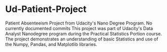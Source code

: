# Ud-Patient-Project
Patient Absenteeism Project from Udacity's Nano Degree Program. No currently documented commits
This project was part of Udacity's Data Analyst Nanodegree program during the Practical Statistics Portion course. The project demonstrates an understanding of basic Statistics and use of the Numpy, Pandas, and Matplotlib libraries.
